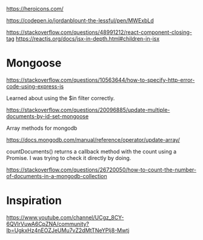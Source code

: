 https://heroicons.com/

https://codepen.io/jordanblount-the-lessful/pen/MWExbLd

https://stackoverflow.com/questions/48991212/react-component-closing-tag
https://reactjs.org/docs/jsx-in-depth.html#children-in-jsx


# Mongoose

https://stackoverflow.com/questions/10563644/how-to-specify-http-error-code-using-express-js


Learned about using the $in filter correctly.

https://stackoverflow.com/questions/20096885/update-multiple-documents-by-id-set-mongoose

Array methods for mongodb

https://docs.mongodb.com/manual/reference/operator/update-array/

countDocuments() returns a callback method with the count using a Promise. I was trying to check it directly by doing.

https://stackoverflow.com/questions/26720050/how-to-count-the-number-of-documents-in-a-mongodb-collection


# Inspiration

https://www.youtube.com/channel/UCgz_8CY-6QVIrVuwA6CpZNA/community?lb=UgkxHz4nEOZJeUMu7vZ2dMtTNeYPIj8-Mwtj